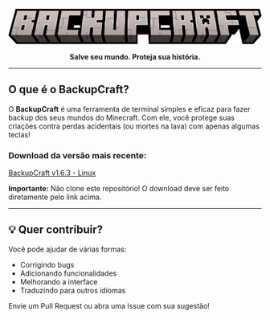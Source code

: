 <a href="https://github.com/SynthX7/assets/BackupCraft/">
<p align="center">
  <img src="backupcraft.png" alt="BackupCraft banner">
</p>
</a>
<p align="center"><strong>Salve seu mundo. Proteja sua história.</strong></p>

---

## O que é o BackupCraft?

O **BackupCraft** é uma ferramenta de terminal simples e eficaz para fazer backup dos seus mundos do Minecraft. Com ele, você protege suas criações contra perdas acidentais (ou mortes na lava) com apenas algumas teclas!

### Download da versão mais recente:
[BackupCraft v1.6.3 - Linux](https://github.com/SynthX7/BackupCraft/releases/tag/v1.6.3)

**Importante:** Não clone este repositório! O download deve ser feito diretamente pelo link acima.

---

## 💡 Quer contribuir?

Você pode ajudar de várias formas:
- Corrigindo bugs
- Adicionando funcionalidades
- Melhorando a interface
- Traduzindo para outros idiomas

Envie um Pull Request ou abra uma Issue com sua sugestão!
